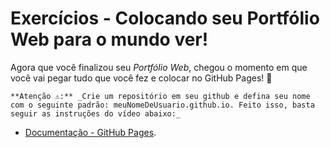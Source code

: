 # Exercícios - Colocando seu Portfólio Web para o mundo ver!

Agora que você finalizou seu _Portfólio Web_, chegou o momento em que você vai pegar tudo que você fez e colocar no GitHub Pages! 🎉

```
**Atenção ⚠️:** _Crie um repositório em seu github e defina seu nome com o seguinte padrão: meuNomeDeUsuario.github.io. Feito isso, basta seguir as instruções do vídeo abaixo:_
```

- [Documentação - GitHub Pages](https://pages.github.com/).



